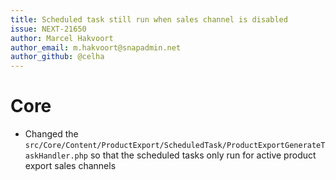 ```yaml
---
title: Scheduled task still run when sales channel is disabled
issue: NEXT-21650
author: Marcel Hakvoort
author_email: m.hakvoort@snapadmin.net
author_github: @celha
---
```


# Core
* Changed the `src/Core/Content/ProductExport/ScheduledTask/ProductExportGenerateTaskHandler.php` so that the scheduled tasks only run for active product export sales channels
